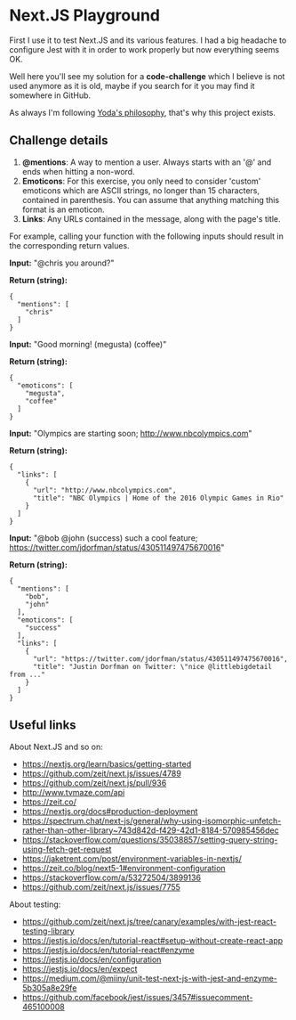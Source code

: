 # Next.JS Playground

First I use it to test Next.JS and its various features. I had a big headache to configure Jest with it in order to work properly but now everything seems OK. 

Well here you'll see my solution for a **code-challenge** which I believe is not used anymore as it is old, maybe if you search for it you may find it somewhere in GitHub.

As always I'm following [Yoda's philosophy](https://github.com/be-dev-yes/yoda), that's why this project exists.

## Challenge details

1. **@mentions**: A way to mention a user. Always starts with an '@' and ends when hitting a non-word.
2. **Emoticons**: For this exercise, you only need to consider 'custom' emoticons which are ASCII strings, no longer than 15 characters, contained in parenthesis. You can assume that anything matching this format is an emoticon.
3. **Links**: Any URLs contained in the message, along with the page's title.

For example, calling your function with the following inputs should result in the corresponding return values.

**Input:** "@chris you around?"

**Return (string):**

    {
      "mentions": [
        "chris"
      ]
    }


**Input:** "Good morning! (megusta) (coffee)"

**Return (string):**

    {
      "emoticons": [
        "megusta",
        "coffee"
      ]
    }


**Input:** "Olympics are starting soon; http://www.nbcolympics.com"

**Return (string):**

    {
      "links": [
        {
          "url": "http://www.nbcolympics.com",
          "title": "NBC Olympics | Home of the 2016 Olympic Games in Rio"
        }
      ]
    }


**Input:** "@bob @john (success) such a cool feature; https://twitter.com/jdorfman/status/430511497475670016"

**Return (string):**

    {
      "mentions": [
        "bob",
        "john"
      ],
      "emoticons": [
        "success"
      ],
      "links": [
        {
          "url": "https://twitter.com/jdorfman/status/430511497475670016",
          "title": "Justin Dorfman on Twitter: \"nice @littlebigdetail from ..."
        }
      ]
    }

## Useful links

About Next.JS and so on:

- https://nextjs.org/learn/basics/getting-started
- https://github.com/zeit/next.js/issues/4789
- https://github.com/zeit/next.js/pull/936
- http://www.tvmaze.com/api
- https://zeit.co/
- https://nextjs.org/docs#production-deployment
- https://spectrum.chat/next-js/general/why-using-isomorphic-unfetch-rather-than-other-library~743d842d-f429-42d1-8184-570985456dec
- https://stackoverflow.com/questions/35038857/setting-query-string-using-fetch-get-request
- https://jaketrent.com/post/environment-variables-in-nextjs/
- https://zeit.co/blog/next5-1#environment-configuration
- https://stackoverflow.com/a/53272504/3899136
- https://github.com/zeit/next.js/issues/7755

About testing:

- https://github.com/zeit/next.js/tree/canary/examples/with-jest-react-testing-library
- https://jestjs.io/docs/en/tutorial-react#setup-without-create-react-app
- https://jestjs.io/docs/en/tutorial-react#enzyme
- https://jestjs.io/docs/en/configuration
- https://jestjs.io/docs/en/expect
- https://medium.com/@miiny/unit-test-next-js-with-jest-and-enzyme-5b305a8e29fe
- https://github.com/facebook/jest/issues/3457#issuecomment-465100008
